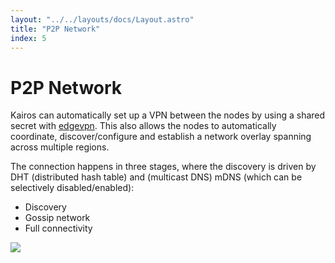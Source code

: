 ```yaml
---
layout: "../../layouts/docs/Layout.astro"
title: "P2P Network"
index: 5
---
```


# P2P Network
Kairos can automatically set up a VPN between the nodes by using a shared secret with [edgevpn](https://github.com/mudler/edgevpn). This also allows the nodes to automatically coordinate, discover/configure and establish a network overlay spanning across multiple regions.

The connection happens in three stages, where the discovery is driven by DHT (distributed hash table) and (multicast DNS) mDNS (which can be selectively disabled/enabled):

- Discovery
- Gossip network
- Full connectivity

![](https://mudler.github.io/edgevpn/docs/concepts/architecture/edevpn_bootstrap_hu8e61a09dccbf3a67bf1fc604ae4924fd_64246_1200x550_fit_catmullrom_3.png)
